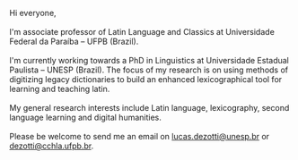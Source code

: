 Hi everyone,<br/><br/>
I'm associate professor of Latin Language and Classics at Universidade Federal da Paraíba – UFPB (Brazil).<br/><br/>
I'm currently working towards a PhD in Linguistics at Universidade Estadual Paulista – UNESP (Brazil). 
The focus of my research is on using methods of digitizing legacy dictionaries to build an enhanced lexicographical tool for learning and teaching latin.<br/><br/>
My general research interests include Latin language, lexicography, second language learning and digital humanities.<br/><br/>
Please be welcome to send me an email on lucas.dezotti@unesp.br or dezotti@cchla.ufpb.br.

<!---
lucascdz/lucascdz is a ✨ special ✨ repository because its `README.md` (this file) appears on your GitHub profile.
You can click the Preview link to take a look at your changes.
--->
